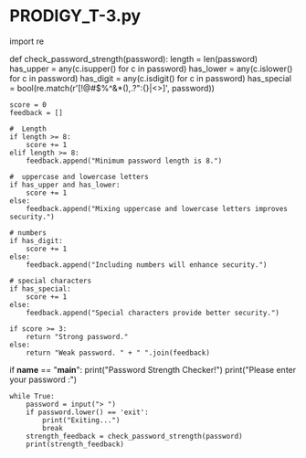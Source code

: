 # PRODIGY_T-3.py
import re

def check_password_strength(password):
    length = len(password)
    has_upper = any(c.isupper() for c in password)
    has_lower = any(c.islower() for c in password)
    has_digit = any(c.isdigit() for c in password)
    has_special = bool(re.match(r'[!@#$%^&*(),.?":{}|<>]', password))

    score = 0
    feedback = []

    #  Length
    if length >= 8:
        score += 1
    elif length >= 8:
        feedback.append("Minimum password length is 8.")

    #  uppercase and lowercase letters
    if has_upper and has_lower:
        score += 1
    else:
        feedback.append("Mixing uppercase and lowercase letters improves security.")

    # numbers
    if has_digit:
        score += 1
    else:
        feedback.append("Including numbers will enhance security.")

    # special characters
    if has_special:
        score += 1
    else:
        feedback.append("Special characters provide better security.")

    if score >= 3:
        return "Strong password."
    else:
        return "Weak password. " + " ".join(feedback)


if __name__ == "__main__":
    print("Password Strength Checker!")
    print("Please enter your password :")

    while True:
        password = input("> ")
        if password.lower() == 'exit':
            print("Exiting...")
            break
        strength_feedback = check_password_strength(password)
        print(strength_feedback)
